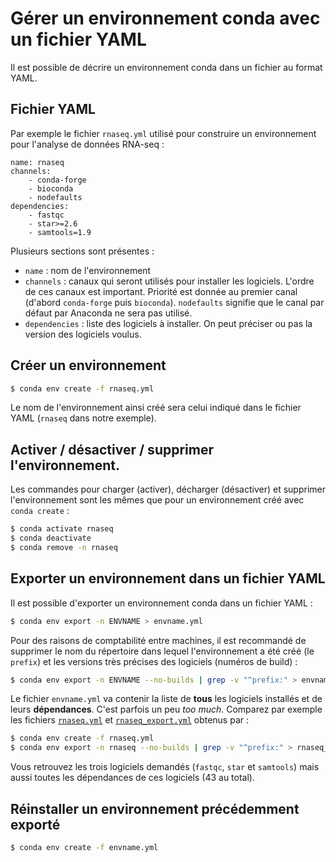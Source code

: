 # Gérer un environnement conda avec un fichier YAML

Il est possible de décrire un environnement conda dans un fichier au format YAML.

## Fichier YAML

Par exemple le fichier `rnaseq.yml` utilisé pour construire un environnement pour l'analyse de données RNA-seq :

```
name: rnaseq
channels:
    - conda-forge
    - bioconda
    - nodefaults
dependencies:
    - fastqc
    - star>=2.6
    - samtools=1.9
```

Plusieurs sections sont présentes :

- `name` : nom de l'environnement
- `channels` : canaux qui seront utilisés pour installer les logiciels. L'ordre de ces canaux est important. Priorité est donnée au premier canal (d'abord `conda-forge` puis `bioconda`). `nodefaults` signifie que le canal par défaut par Anaconda ne sera pas utilisé.
- `dependencies` : liste des logiciels à installer. On peut préciser ou pas la version des logiciels voulus.


## Créer un environnement

```bash
$ conda env create -f rnaseq.yml
```

Le nom de l'environnement ainsi créé sera celui indiqué dans le fichier YAML (`rnaseq` dans notre exemple).

## Activer / désactiver / supprimer l'environnement.

Les commandes pour charger (activer), décharger (désactiver) et supprimer l'environnement sont les mêmes que pour un environnement créé avec `conda create` :

```bash
$ conda activate rnaseq
$ conda deactivate
$ conda remove -n rnaseq
```


## Exporter un environnement dans un fichier YAML

Il est possible d'exporter un environnement conda dans un fichier YAML :

```bash
$ conda env export -n ENVNAME > envname.yml
```

Pour des raisons de comptabilité entre machines, il est recommandé de supprimer le nom du répertoire dans lequel l'environnement a été créé (le `prefix`) et les versions très précises des logiciels (numéros de build) : 

```bash
$ conda env export -n ENVNAME --no-builds | grep -v "^prefix:" > envname.yml
```

Le fichier `envname.yml` va contenir la liste de **tous** les logiciels installés et de leurs **dépendances**. C'est parfois un peu *too much*.
Comparez par exemple les fichiers [`rnaseq.yml`](https://raw.githubusercontent.com/pierrepo/env-logiciel-bioinfo/main/cours/rnaseq.yml) et [`rnaseq_export.yml`](https://raw.githubusercontent.com/pierrepo/env-logiciel-bioinfo/main/cours/rnaseq_export.yml) obtenus par :


```bash
$ conda env create -f rnaseq.yml
$ conda env export -n rnaseq --no-builds | grep -v "^prefix:" > rnaseq_export.yml
```

Vous retrouvez les trois logiciels demandés (`fastqc`, `star` et `samtools`) mais aussi toutes les dépendances de ces logiciels (43 au total).


## Réinstaller un environnement précédemment exporté

```bash
$ conda env create -f envname.yml
```

